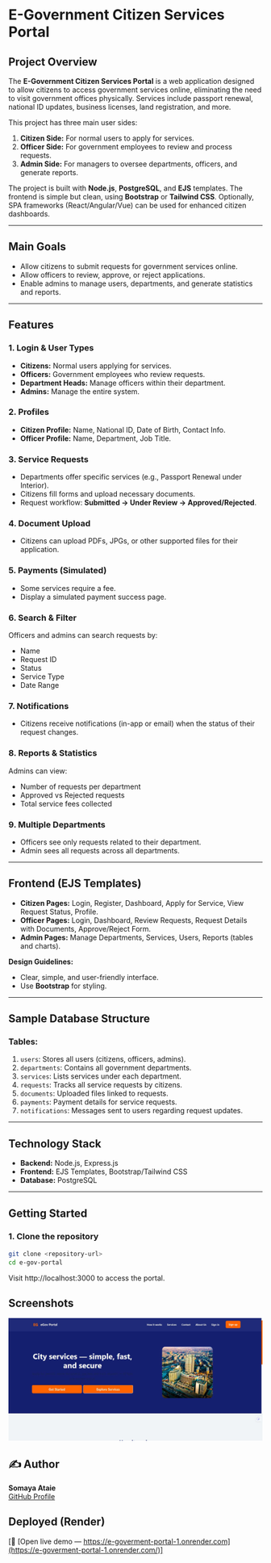 # E-Government Citizen Services Portal

## Project Overview
The **E-Government Citizen Services Portal** is a web application designed to allow citizens to access government services online, eliminating the need to visit government offices physically. Services include passport renewal, national ID updates, business licenses, land registration, and more.

This project has three main user sides:
1. **Citizen Side:** For normal users to apply for services.
2. **Officer Side:** For government employees to review and process requests.
3. **Admin Side:** For managers to oversee departments, officers, and generate reports.

The project is built with **Node.js**, **PostgreSQL**, and **EJS** templates. The frontend is simple but clean, using **Bootstrap** or **Tailwind CSS**. Optionally, SPA frameworks (React/Angular/Vue) can be used for enhanced citizen dashboards.

---

## Main Goals
- Allow citizens to submit requests for government services online.
- Allow officers to review, approve, or reject applications.
- Enable admins to manage users, departments, and generate statistics and reports.

---

## Features

### 1. Login & User Types
- **Citizens:** Normal users applying for services.
- **Officers:** Government employees who review requests.
- **Department Heads:** Manage officers within their department.
- **Admins:** Manage the entire system.

### 2. Profiles
- **Citizen Profile:** Name, National ID, Date of Birth, Contact Info.
- **Officer Profile:** Name, Department, Job Title.

### 3. Service Requests
- Departments offer specific services (e.g., Passport Renewal under Interior).
- Citizens fill forms and upload necessary documents.
- Request workflow: **Submitted → Under Review → Approved/Rejected**.

### 4. Document Upload
- Citizens can upload PDFs, JPGs, or other supported files for their application.

### 5. Payments (Simulated)
- Some services require a fee.
- Display a simulated payment success page.

### 6. Search & Filter
Officers and admins can search requests by:
- Name
- Request ID
- Status
- Service Type
- Date Range

### 7. Notifications
- Citizens receive notifications (in-app or email) when the status of their request changes.

### 8. Reports & Statistics
Admins can view:
- Number of requests per department
- Approved vs Rejected requests
- Total service fees collected

### 9. Multiple Departments
- Officers see only requests related to their department.
- Admin sees all requests across all departments.

---

## Frontend (EJS Templates)
- **Citizen Pages:** Login, Register, Dashboard, Apply for Service, View Request Status, Profile.
- **Officer Pages:** Login, Dashboard, Review Requests, Request Details with Documents, Approve/Reject Form.
- **Admin Pages:** Manage Departments, Services, Users, Reports (tables and charts).

**Design Guidelines:**
- Clear, simple, and user-friendly interface.
- Use **Bootstrap** for styling.


---

## Sample Database Structure

### Tables:
1. `users`: Stores all users (citizens, officers, admins).
2. `departments`: Contains all government departments.
3. `services`: Lists services under each department.
4. `requests`: Tracks all service requests by citizens.
5. `documents`: Uploaded files linked to requests.
6. `payments`: Payment details for service requests.
7. `notifications`: Messages sent to users regarding request updates.

---

## Technology Stack
- **Backend:** Node.js, Express.js
- **Frontend:** EJS Templates, Bootstrap/Tailwind CSS
- **Database:** PostgreSQL

---

## Getting Started

### 1. Clone the repository
```bash
git clone <repository-url>
cd e-gov-portal

```
Visit http://localhost:3000 to access the portal.



## Screenshots
![Landing Page Desktop](/public/images/screenshot.JPG)

## ✍️ Author

**Somaya Ataie**  
[GitHub Profile](https://github.com/somayaataee)



##  Deployed (Render)


[🔗 [Open live demo — https://e-goverment-portal-1.onrender.com](https://e-goverment-portal-1.onrender.com/)]

